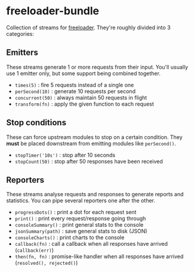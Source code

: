 # freeloader-bundle

Collection of streams for [freeloader](https://github.com/rprieto/freeloader).
They're roughly divided into 3 categories:

## Emitters

These streams generate 1 or more requests from their input.
You'll usually use 1 emitter only, but some support being combined together.

- `times(5)` : fire 5 requests instead of a single one
- `perSecond(10)` : generate 10 requests per second
- `concurrent(50)` : always maintain 50 requests in flight
- `transform(fn)` : apply the given function to each request

## Stop conditions

These can force upstream modules to stop on a certain condition.
They **must** be placed downstream from emitting modules like `perSecond()`.

- `stopTimer('10s')` : stop after 10 seconds
- `stopCount(50)` : stop after 50 responses have been received

## Reporters

These streams analyse requests and responses to generate reports and statistics.
You can pipe several reporters one after the other.

- `progressDots()` : print a dot for each request sent
- `print()` : print every request/response going through
- `consoleSummary()` : print general stats to the console
- `jsonSummary(path)` : save general stats to disk (JSON)
- `consoleCharts()` : print charts to the console
- `callback(fn)` : call a callback when all responses have arrived (`callback(err)`)
- `then(fn, fn)` : promise-like handler when all responses have arrived (`resolved(), rejected()`)
